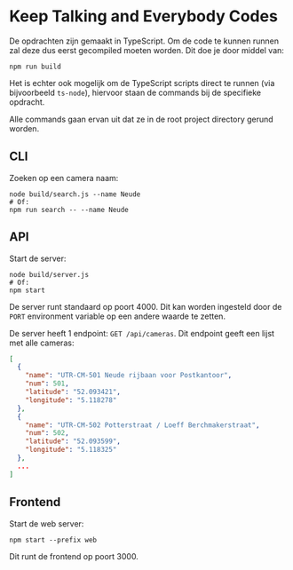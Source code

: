 # Keep Talking and Everybody Codes

De opdrachten zijn gemaakt in TypeScript. Om de code te kunnen runnen zal deze dus eerst gecompiled moeten worden. Dit doe je door middel van:

```
npm run build
```

Het is echter ook mogelijk om de TypeScript scripts direct te runnen (via bijvoorbeeld `ts-node`), hiervoor staan de commands bij de specifieke opdracht.

Alle commands gaan ervan uit dat ze in de root project directory gerund worden.

## CLI

Zoeken op een camera naam:

```shell
node build/search.js --name Neude
# Of:
npm run search -- --name Neude
```

## API

Start de server:

```shell
node build/server.js
# Of:
npm start
```

De server runt standaard op poort 4000. Dit kan worden ingesteld door de `PORT` environment variable op een andere waarde te zetten.

De server heeft 1 endpoint: `GET /api/cameras`. Dit endpoint geeft een lijst met alle cameras:

```json
[
  {
    "name": "UTR-CM-501 Neude rijbaan voor Postkantoor",
    "num": 501,
    "latitude": "52.093421",
    "longitude": "5.118278"
  },
  {
    "name": "UTR-CM-502 Potterstraat / Loeff Berchmakerstraat",
    "num": 502,
    "latitude": "52.093599",
    "longitude": "5.118325"
  },
  ...
]
```

## Frontend

Start de web server:

```shell
npm start --prefix web
```

Dit runt de frontend op poort 3000.
